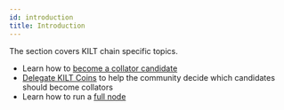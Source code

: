```yaml
---
id: introduction
title: Introduction
---
```


The section covers KILT chain specific topics.

* Learn how to [become a collator candidate](collator.md)
* [Delegate KILT Coins](delegator.md) to help the community decide which candidates should become collators
* Learn how to run a [full node](fullnode.md)
